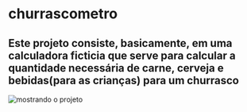 # churrascometro
## Este projeto consiste, basicamente, em uma calculadora ficticia que serve para calcular a quantidade necessária de carne, cerveja e bebidas(para as crianças) para um churrasco 


![mostrando o projeto](https://github.com/filipecabral18/churrascometro/blob/master/Churrasc%C3%B4metro%20-%20Google%20Chrome%202021-03-03%2023-16-22.gif)
